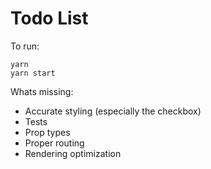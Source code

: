 # Todo List

To run:

```
yarn
yarn start
```

Whats missing:

- Accurate styling (especially the checkbox)
- Tests
- Prop types
- Proper routing
- Rendering optimization
